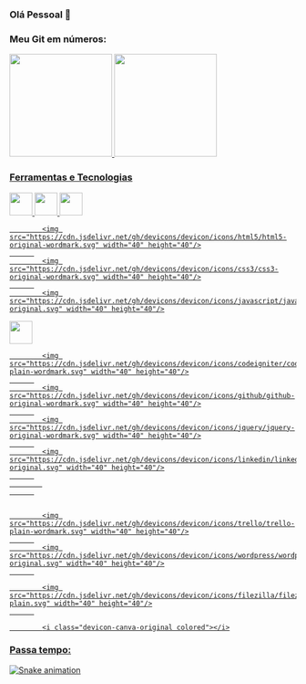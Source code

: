 ### Olá Pessoal 👋

<!--
**jbferraz/jbferraz** é um repositório ✨ _especial_ ✨ porque seu `README.md` (este arquivo) aparece em seu perfil GitHub.

Aqui estão algumas idéias para você começar:

- 🔭 Atualmente estou trabalhando em ...
- 🌱 Atualmente estou aprendendo ...
- 👯 Estou procurando colaborar em ...
- 🤔 Estou procurando ajuda com ...
- 💬 Pergunte-me sobre ...
- 📫 Como entrar em contato comigo: ...
- 😄 Pronomes: ...
- ⚡ Curiosidade: ...
-->

### Meu Git em números:
<div>
<a href="https://github.com/jbferraz">
<img height="180em" src="https://github-readme-stats.vercel.app/api/top-langs/?username=jbferraz&layout=compact&langs_count=7&theme=dracula"/>
<img height="180em" src="https://github-readme-stats.vercel.app/api?username=jbferraz&show_icons=true&theme=dracula&include_all_commits=true&count_private=true"/>
</div>
  
### Ferramentas e Tecnologias
<img src="https://cdn.jsdelivr.net/gh/devicons/devicon/icons/git/git-original.svg" width="40" height="40"/>
<img src="https://cdn.jsdelivr.net/gh/devicons/devicon/icons/java/java-original-wordmark.svg" width="40" height="40"/>
<img src="https://cdn.jsdelivr.net/gh/devicons/devicon/icons/mysql/mysql-original-wordmark.svg"width="40" height="40" />

            <img src="https://cdn.jsdelivr.net/gh/devicons/devicon/icons/html5/html5-original-wordmark.svg" width="40" height="40"/>
          
            <img src="https://cdn.jsdelivr.net/gh/devicons/devicon/icons/css3/css3-original-wordmark.svg" width="40" height="40"/>
          
            <img src="https://cdn.jsdelivr.net/gh/devicons/devicon/icons/javascript/javascript-original.svg" width="40" height="40"/>
  <img src="https://cdn.jsdelivr.net/gh/devicons/devicon/icons/php/php-original.svg" width="40" height="40"/>
  
            <img src="https://cdn.jsdelivr.net/gh/devicons/devicon/icons/codeigniter/codeigniter-plain-wordmark.svg" width="40" height="40"/>
          
            <img src="https://cdn.jsdelivr.net/gh/devicons/devicon/icons/github/github-original-wordmark.svg" width="40" height="40"/>
          
            <img src="https://cdn.jsdelivr.net/gh/devicons/devicon/icons/jquery/jquery-original-wordmark.svg" width="40" height="40"/>
          
            <img src="https://cdn.jsdelivr.net/gh/devicons/devicon/icons/linkedin/linkedin-original.svg" width="40" height="40"/>
          
            
          
  
  
            <img src="https://cdn.jsdelivr.net/gh/devicons/devicon/icons/trello/trello-plain-wordmark.svg" width="40" height="40"/>
          
            <img src="https://cdn.jsdelivr.net/gh/devicons/devicon/icons/wordpress/wordpress-original.svg" width="40" height="40"/>
          
  
            <img src="https://cdn.jsdelivr.net/gh/devicons/devicon/icons/filezilla/filezilla-plain.svg" width="40" height="40"/>
          
  
            <i class="devicon-canva-original colored"></i>
          
  
### Passa tempo:
![Snake animation](https://github.com/jbferraz/jbferraz/blob/output/github-contribution-grid-snake.svg)
